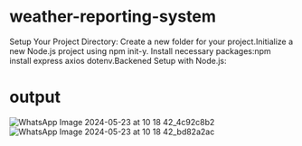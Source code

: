 # weather-reporting-system
Setup Your Project Directory:
 Create a new folder for your project.Initialize a new Node.js project using npm init-y.
 Install necessary packages:npm install express axios dotenv.Backened Setup with Node.js:
# output
![WhatsApp Image 2024-05-23 at 10 18 42_4c92c8b2](https://github.com/Harshitha172003/Whether-Forecast-Website/assets/169264590/afa9fefe-407a-48d5-a5cb-73bfe34e1451)
![WhatsApp Image 2024-05-23 at 10 18 42_bd82a2ac](https://github.com/Harshitha172003/Whether-Forecast-Website/assets/169264590/2f240bb0-24ba-4e73-83c3-d754d804430c)
